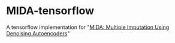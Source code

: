 # MIDA-tensorflow
A tensorflow implementation for "[MIDA: Multiple Imputation Using Denoising Autoencoders](https://arxiv.org/abs/1705.02737)"
